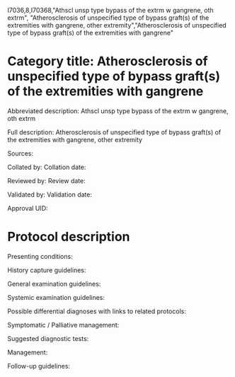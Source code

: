 I7036,8,I70368,"Athscl unsp type bypass of the extrm w gangrene, oth extrm", "Atherosclerosis of unspecified type of bypass graft(s) of the extremities with gangrene, other extremity","Atherosclerosis of unspecified type of bypass graft(s) of the extremities with gangrene"
# Category title: Atherosclerosis of unspecified type of bypass graft(s) of the extremities with gangrene

Abbreviated description: Athscl unsp type bypass of the extrm w gangrene, oth extrm

Full description: Atherosclerosis of unspecified type of bypass graft(s) of the extremities with gangrene, other extremity

Sources:

Collated by:
Collation date:

Reviewed by:
Review date:

Validated by:
Validation date:

Approval UID:

# Protocol description

Presenting conditions:

History capture guidelines:

General examination guidelines:

Systemic examination guidelines:

Possible differential diagnoses with links to related protocols:

Symptomatic / Palliative management:

Suggested diagnostic tests:

Management:

Follow-up guidelines:
